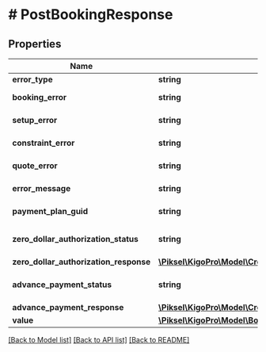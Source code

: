 # # PostBookingResponse

## Properties

Name | Type | Description | Notes
------------ | ------------- | ------------- | -------------
**error_type** | **string** | Error Type | [optional]
**booking_error** | **string** | Booking Error Code | [optional]
**setup_error** | **string** | Setup Error Code | [optional]
**constraint_error** | **string** | Constraint Error Code | [optional]
**quote_error** | **string** | Quote Error Code | [optional]
**error_message** | **string** | Error Message | [optional]
**payment_plan_guid** | **string** | Payment Plan Guid | [optional]
**zero_dollar_authorization_status** | **string** | Card Authorization Status | [optional]
**zero_dollar_authorization_response** | [**\Piksel\KigoPro\Model\CreditCardAuthorizationResponse**](CreditCardAuthorizationResponse.md) |  | [optional]
**advance_payment_status** | **string** | Advance Payment Status | [optional]
**advance_payment_response** | [**\Piksel\KigoPro\Model\CreditCardAuthorizationResponse**](CreditCardAuthorizationResponse.md) |  | [optional]
**value** | [**\Piksel\KigoPro\Model\Booking**](Booking.md) |  | [optional]

[[Back to Model list]](../../README.md#models) [[Back to API list]](../../README.md#endpoints) [[Back to README]](../../README.md)
